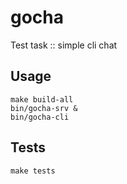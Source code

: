 # gocha
Test task :: simple cli chat

## Usage
```
make build-all
bin/gocha-srv &
bin/gocha-cli
```

## Tests
```
make tests
```